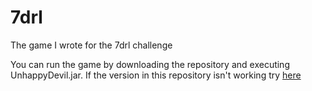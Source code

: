7drl
====

The game I wrote for the 7drl challenge

You can run the game by downloading the repository and executing UnhappyDevil.jar. If the version in this repository isn't working try [here](http://www.mediafire.com/download/skd0b2bd5oli9ix/Eight_Puzzle_Latest_Stable.jar)